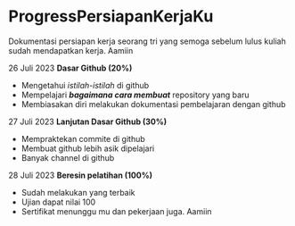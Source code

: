 # ProgressPersiapanKerjaKu
Dokumentasi persiapan kerja seorang tri yang semoga sebelum lulus kuliah sudah mendapatkan kerja. Aamiin

26 Juli 2023
**Dasar Github (20%)**
- Mengetahui *istilah-istilah* di github
- Mempelajari ***bagaimana cara membuat*** repository yang baru
- Membiasakan diri melakukan dokumentasi pembelajaran dengan github

27 Juli 2023
**Lanjutan Dasar Github (30%)**
- Mempraktekan commite di github
- Membuat github lebih asik dipelajari
- Banyak channel di github

28 Juli 2023
**Beresin pelatihan (100%)**
- Sudah melakukan yang terbaik
- Ujian dapat nilai 100
- Sertifikat menunggu mu dan pekerjaan juga. Aamiin
